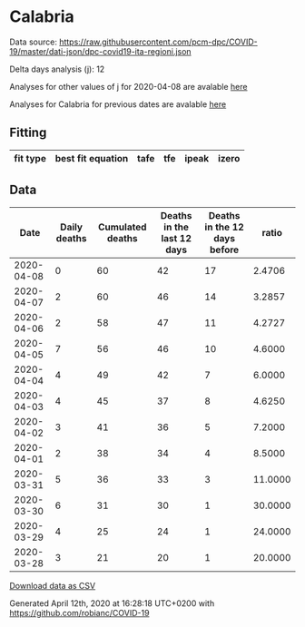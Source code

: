 # Calabria

Data source: https://raw.githubusercontent.com/pcm-dpc/COVID-19/master/dati-json/dpc-covid19-ita-regioni.json

Delta days analysis (j): 12

Analyses for other values of j for 2020-04-08 are avalable [here](../README.md)

Analyses for Calabria for previous dates are avalable [here](../../README.md)

## Fitting 
|fit type|best fit equation|tafe|tfe|ipeak|izero|
|-------|-----|--------|------|---|---|

## Data
|Date|Daily deaths|Cumulated deaths|Deaths in the last 12 days|Deaths in the 12 days before|ratio|
|----|----------|-----------|-------|--------------------|-----|
|2020-04-08|0|60|42|17|2.4706|
|2020-04-07|2|60|46|14|3.2857|
|2020-04-06|2|58|47|11|4.2727|
|2020-04-05|7|56|46|10|4.6000|
|2020-04-04|4|49|42|7|6.0000|
|2020-04-03|4|45|37|8|4.6250|
|2020-04-02|3|41|36|5|7.2000|
|2020-04-01|2|38|34|4|8.5000|
|2020-03-31|5|36|33|3|11.0000|
|2020-03-30|6|31|30|1|30.0000|
|2020-03-29|4|25|24|1|24.0000|
|2020-03-28|3|21|20|1|20.0000|

[Download data as CSV](COVID-19_calabria_j12_2020-04-08.csv)

Generated April 12th, 2020 at 16:28:18 UTC+0200 with https://github.com/robianc/COVID-19
